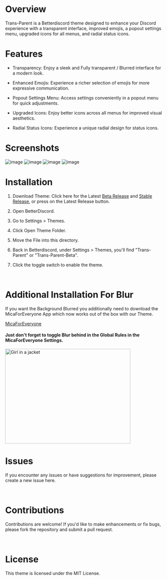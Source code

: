 
# Overview
Trans-Parent is a Betterdiscord theme designed to enhance your Discord experience with a transparent interface, improved emojis, a popout settings menu, upgraded icons for all menus, and radial status icons.

# Features

+ Transparency: Enjoy a sleek and Fully transparent / Blurred interface for a modern look.

+ Enhanced Emojis: Experience a richer selection of emojis for more expressive communication.

+ Popout Settings Menu: Access settings conveniently in a popout menu for quick adjustments.

+ Upgraded Icons: Enjoy better icons across all menus for improved visual aesthetics.

+ Radial Status Icons: Experience a unique radial design for status icons.



# Screenshots
![image](https://github.com/K3NOXOFFICIAL/Trans-Parent/assets/46091052/e2902196-ac04-4143-8014-190e2a60db0e)
![image](https://github.com/K3NOXOFFICIAL/Trans-Parent/assets/46091052/9375b8da-28d2-490a-8e00-22e3cc6bf68d)
![image](https://github.com/K3NOXOFFICIAL/Trans-Parent/assets/46091052/a4c80279-aab5-468c-9d2c-6c1666a8189b)
![image](https://github.com/K3NOXOFFICIAL/Trans-Parent/assets/46091052/17365a9e-a572-4546-b6bf-d314f72c2eae)






# Installation

1.  Download Theme: Click here for the Latest [Beta Release](https://github.com/k3noxofficial/Trans-Parent/releases/latest/download/Trans-Parent-Beta.theme.css) and [Stable Release](https://github.com/k3noxofficial/Trans-Parent/releases/latest/download/Trans-Parent.theme.css), or press on the Latest Release button.

1.  Open BetterDiscord.

2. Go to Settings > Themes.

3. Click Open Theme Folder.

4. Move the File into this directory.

5. Back in Betterdiscord, under Settings > Themes, you'll find "Trans-Parent" or "Trans-Parent-Beta".

6. Click the toggle switch to enable the theme.
<br>


# Additional Installation For Blur
If you want the Background Blurred you additionally need to download the MicaForEveryone App which now works out of the box with our Theme.

[MicaForEveryone](https://github.com/MicaForEveryone/MicaForEveryone/releases)

#### Just don't forget to toggle Blur behind in the Global Rules in the MicaForEveryone Settings.

<img src="https://github.com/K3NOXOFFICIAL/Trans-Parent/assets/46091052/2d2e2f30-0bf6-4013-9f90-36b8abd1ee56" alt="Girl in a jacket" style="width:400px;height:303px;">



<br>

# Issues
If you encounter any issues or have suggestions for improvement, please create a new issue here.

<br>

# Contributions
Contributions are welcome! If you'd like to make enhancements or fix bugs, please fork the repository and submit a pull request.

<br>

# License
This theme is licensed under the MIT License.

